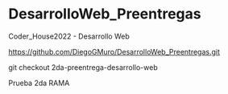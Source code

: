 # DesarrolloWeb_Preentregas
Coder_House2022 - Desarrollo Web


https://github.com/DiegoGMuro/DesarrolloWeb_Preentregas.git


git checkout 2da-preentrega-desarrollo-web

Prueba 2da RAMA